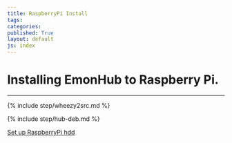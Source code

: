 ```yaml
---
title: RaspberryPi Install
tags: 
categories: 
published: True
layout: default
js: index
---
```


Installing EmonHub to Raspberry Pi.
===================================

-----------------------------------

{% include step/wheezy2src.md %}

{% include step/hub-deb.md %}

[Set up RaspberryPi hdd]({{site.page}}install/raspberrypi/harddrive)





